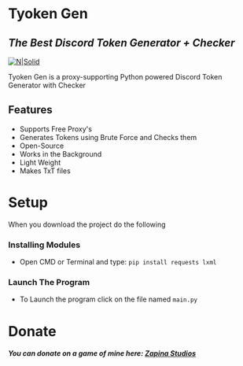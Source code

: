 # Tyoken Gen
## _The Best Discord Token Generator + Checker_

[![N|Solid](https://www.python.org/static/community_logos/python-powered-w-100x40.png)](https://python.org/)


Tyoken Gen is a proxy-supporting
Python powered Discord Token Generator with Checker



## Features

- Supports Free Proxy's
- Generates Tokens using Brute Force and Checks them
- Open-Source
- Works in the Background 
- Light Weight
- Makes TxT files

# Setup

When you download the project do the following
### Installing Modules
- Open CMD or Terminal and type:
``` pip install requests lxml ```
### Launch The Program
- To Launch the program click on the file named
``` main.py ```

# Donate
##### You can donate on a game of mine here: [Zapina Studios](https://zapina.itch.io/)
